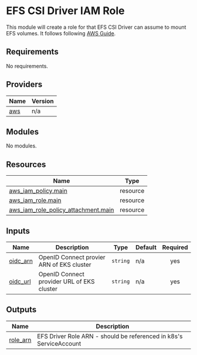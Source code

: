 # EFS CSI Driver IAM Role
This module will create a role for that EFS CSI Driver can assume to mount EFS volumes.
It follows following [AWS Guide](https://docs.aws.amazon.com/eks/latest/userguide/efs-csi.html).
<!-- BEGIN_TF_DOCS -->
## Requirements

No requirements.

## Providers

| Name | Version |
|------|---------|
| <a name="provider_aws"></a> [aws](#provider\_aws) | n/a |

## Modules

No modules.

## Resources

| Name | Type |
|------|------|
| [aws_iam_policy.main](https://registry.terraform.io/providers/hashicorp/aws/latest/docs/resources/iam_policy) | resource |
| [aws_iam_role.main](https://registry.terraform.io/providers/hashicorp/aws/latest/docs/resources/iam_role) | resource |
| [aws_iam_role_policy_attachment.main](https://registry.terraform.io/providers/hashicorp/aws/latest/docs/resources/iam_role_policy_attachment) | resource |

## Inputs

| Name | Description | Type | Default | Required |
|------|-------------|------|---------|:--------:|
| <a name="input_oidc_arn"></a> [oidc\_arn](#input\_oidc\_arn) | OpenID Connect provier ARN of EKS cluster | `string` | n/a | yes |
| <a name="input_oidc_url"></a> [oidc\_url](#input\_oidc\_url) | OpenID Connect provider URL of EKS cluster | `string` | n/a | yes |

## Outputs

| Name | Description |
|------|-------------|
| <a name="output_role_arn"></a> [role\_arn](#output\_role\_arn) | EFS Driver Role ARN - should be referenced in k8s's ServiceAccount |
<!-- END_TF_DOCS -->
